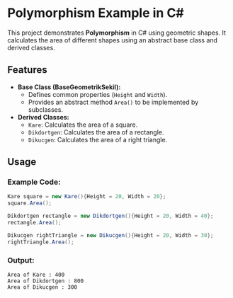 # Polymorphism Example in C#

This project demonstrates **Polymorphism** in C# using geometric shapes. It calculates the area of different shapes using an abstract base class and derived classes.

## Features
- **Base Class (BaseGeometrikSekil):**
  - Defines common properties (`Height` and `Width`).
  - Provides an abstract method `Area()` to be implemented by subclasses.
- **Derived Classes:**
  - `Kare`: Calculates the area of a square.
  - `Dikdortgen`: Calculates the area of a rectangle.
  - `Dikucgen`: Calculates the area of a right triangle.

## Usage

### Example Code:
```csharp
Kare square = new Kare(){Height = 20, Width = 20};
square.Area();

Dikdortgen rectangle = new Dikdortgen(){Height = 20, Width = 40};
rectangle.Area();

Dikucgen rightTriangle = new Dikucgen(){Height = 20, Width = 30};
rightTriangle.Area();
```

### Output:
```
Area of Kare : 400
Area of Dikdortgen : 800
Area of Dikucgen : 300
```

